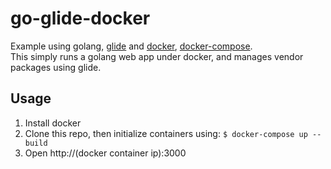 # go-glide-docker

Example using golang, [glide](https://github.com/Masterminds/glide) and [docker](https://docker.com), [docker-compose](https://docs.docker.com/compose/).  
This simply runs a golang web app under docker, and manages vendor packages using glide.  

## Usage
1. Install docker
2. Clone this repo, then initialize containers using: `$ docker-compose up --build`
3. Open http://(docker container ip):3000